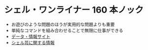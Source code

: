 # シェル・ワンライナー 160 本ノック

- お遊びのような問題のほうが実用的な問題よりも重要
- 単純なコマンドを組み合わせることで無限に仕事ができる
- [データ・情報サイト](https://github.com/shellgei/shellgei160)
- [シェル芸に関する情報](https://shellgei.github.io/info/)





